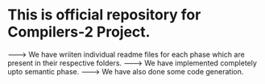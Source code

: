 # This is official repository for Compilers-2 Project.
---> We have wriiten individual readme files for each phase which are present in their respective folders.
---> We have implemented completely upto semantic phase.
---> We have also done some code generation.
